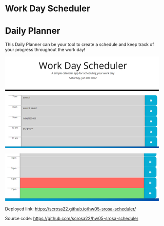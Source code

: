 # Work Day Scheduler 

# Daily Planner


This Daily Planner can be your tool to create a schedule and keep track of your progress throughout the work day! 


![site screenshots](./assets/images/Pic1.png "preview")

![color coded time blocks based on time of day](./assets/images/Pic2.png)





Deployed link:
https://scrosa22.github.io/hw05-srosa-scheduler/

Source code:
https://github.com/scrosa22/hw05-srosa-scheduler
